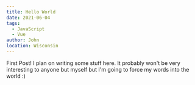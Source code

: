 ```yaml
---
title: Hello World
date: 2021-06-04
tags: 
  - JavaScript
  - Vue
author: John
location: Wisconsin  
---
```


First Post! I plan on writing some stuff here. It probably won't be very interesting to anyone but myself but I'm going to force my words into the world :)